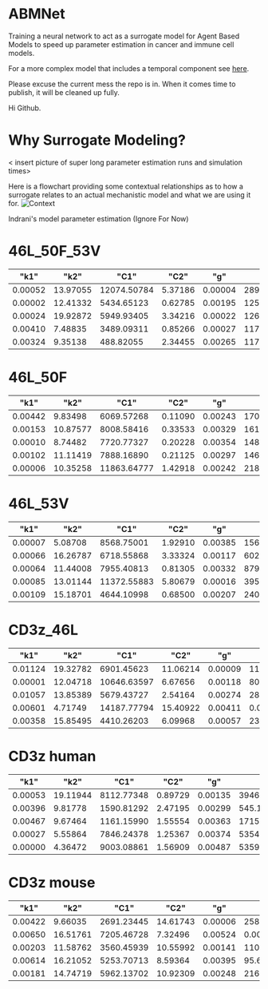 # ABMNet

Training a neural network to act as a surrogate model for Agent Based Models to speed up parameter estimation in cancer and immune cell models.

For a more complex model that includes a temporal component see [here]().

Please excuse the current mess the repo is in. When it comes time to publish, it will be cleaned up fully.

Hi Github.



# Why Surrogate Modeling?

< insert picture of super long parameter estimation runs and simulation times>

Here is a flowchart providing some contextual relationships as to how a surrogate relates to an actual mechanistic model and what we are using it for. 
![Context](figs/Surrogate.jpg)



Indrani's model parameter estimation (Ignore For Now)

# 46L_50F_53V
|"k1"| "k2"| "C1"| "C2"| "g"| cost|
|---|---|---|---|---|---|
|0.00052|13.97055|12074.50784|5.37186|0.00004|28939079.91454|
|0.00002|12.41332|5434.65123|0.62785|0.00195|12504226.36647|
|0.00024|19.92872|5949.93405|3.34216|0.00022|12642732.78266|
|0.00410|7.48835|3489.09311|0.85266|0.00027|11724949.23439|
|0.00324|9.35138|488.82055|2.34455|0.00265|1176384.27959|


# 46L_50F

|"k1"| "k2"| "C1"| "C2"| "g"| cost|
|---|---|---|---|---|---|
|0.00442|9.83498|6069.57268|0.11090|0.00243|17008722.68694|
|0.00153|10.87577|8008.58416|0.33533|0.00329|16189451.64931|
|0.00010|8.74482|7720.77327|0.20228|0.00354|14814769.46963|
|0.00102|11.11419|7888.16890|0.21125|0.00297|14609976.55943|
|0.00006|10.35258|11863.64777|1.42918|0.00242|21881226.39473|

# 46L_53V
|"k1"| "k2"| "C1"| "C2"| "g"|cost|
|---|---|---|---|---|---|
|0.00007|5.08708|8568.75001|1.92910|0.00385|1560076.83977|
|0.00066|16.26787|6718.55868|3.33324|0.00117|602188.08082|
|0.00064|11.44008|7955.40813|0.81305|0.00332|879669.23131|
|0.00085|13.01144|11372.55883|5.80679|0.00016|3959233.88268|
|0.00109|15.18701|4644.10998|0.68500|0.00207|2404.11892|

# CD3z_46L
|"k1"| "k2"| "C1"| "C2"| "g"|cost|
|---|---|---|---|---|---|
|0.01124|19.32782|6901.45623|11.06214|0.00009|114679.71938|
|0.00001|12.04718|10646.63597|6.67656|0.00118|803059.12036|
|0.01057|13.85389|5679.43727|2.54164|0.00274|281239.07209|
|0.00601|4.71749|14187.77794|15.40922|0.00411|0.00000|
|0.00358|15.85495|4410.26203|6.09968|0.00057|23051.15291|

# CD3z human 
|"k1"| "k2"| "C1"| "C2"| "g"|cost|
|---|---|---|---|---|---|
|0.00053|19.11944|8112.77348|0.89729|0.00135|3946375.86528|
|0.00396|9.81778|1590.81292|2.47195|0.00299|545.12381|
|0.00467|9.67464|1161.15990|1.55554|0.00363|171580.67152|
|0.00027|5.55864|7846.24378|1.25367|0.00374|5354873.27953|
|0.00000|4.36472|9003.08861|1.56909|0.00487|5359469.51203|


# CD3z mouse

|"k1"| "k2"| "C1"| "C2"| "g"|cost|
|---|---|---|---|---|---|
|0.00422|9.66035|2691.23445|14.61743|0.00006|25821.80691|
|0.00650|16.51761|7205.46728|7.32496|0.00524|0.00010|
|0.00203|11.58762|3560.45939|10.55992|0.00141|11042.66971|
|0.00614|16.21052|5253.70713|8.59364|0.00395|95.65272|
|0.00181|14.74719|5962.13702|10.92309|0.00248|21623.57385|
